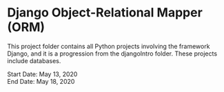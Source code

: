 # Django Object-Relational Mapper (ORM)

This project folder contains all Python projects involving the framework Django, and it is a progression from the djangoIntro folder. These projects include databases.

Start Date: May 13, 2020\
End Date: May 18, 2020